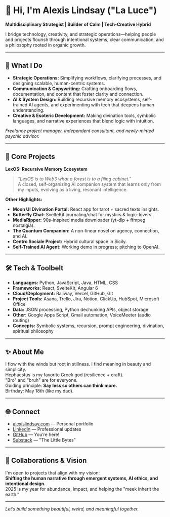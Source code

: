 # 👋 Hi, I'm Alexis Lindsay ("La Luce")

**Multidisciplinary Strategist | Builder of Calm | Tech-Creative Hybrid**

I bridge technology, creativity, and strategic operations—helping people and projects flourish through intentional systems, clear communication, and a philosophy rooted in organic growth.

---

## 🚀 What I Do

- **Strategic Operations:** Simplifying workflows, clarifying processes, and designing scalable, human-centric systems.
- **Communication & Copywriting:** Crafting onboarding flows, documentation, and content that foster clarity and connection.
- **AI & System Design:** Building recursive memory ecosystems, self-trained AI agents, and experimenting with tech that deepens human understanding.
- **Creative & Esoteric Development:** Making divination tools, symbolic languages, and narrative experiences that blend logic with intuition.

*Freelance project manager, independent consultant, and newly-minted psychic advisor.*

---

## 🌱 Core Projects

**LexOS: Recursive Memory Ecosystem**  
> *"LexOS is to Web3 what a forest is to a filing cabinet."*  
A closed, self-organizing AI companion system that learns only from my inputs, evolving as a living, resonant intelligence.

**Other Highlights:**
- **Moon UI Divination Portal:** React app for tarot + sacred texts insights.
- **Butterfly Chat:** SvelteKit journaling/chat for mystics & logic-lovers.
- **MediaRipper:** 90s-inspired media downloader (yt-dlp + ffmpeg nostalgia).
- **The Quantum Companion:** A non-linear novel on agency, connection, and AI.
- **Centro Sociale Project:** Hybrid cultural space in Sicily.
- **Self-Trained AI Agent:** Working demo in progress; pitching to OpenAI.

---

## 🛠️ Tech & Toolbelt

- **Languages:** Python, JavaScript, Java, HTML, CSS
- **Frameworks:** React, SvelteKit, Angular 6
- **Cloud/Deployment:** Railway, Vercel, GitHub, Git
- **Project Tools:** Asana, Trello, Jira, Notion, ClickUp, HubSpot, Microsoft Office
- **Data:** JSON processing, Python dechunking APIs, object storage
- **Other:** Google Apps Script, Gmail automation, VoiceMeeter (audio routing)
- **Concepts:** Symbolic systems, recursion, prompt engineering, divination, spiritual philosophy

---

## ✨ About Me

I flow with the winds but root in stillness. I find meaning in beauty and simplicity.  
Hephaestus is my favorite Greek god (resilience + craft).  
"Bro" and "bruh" are for everyone.  
Guiding principle: **Say less so others can think more.**  
Birthday: May 18th (like my dad).

---

## 🌐 Connect

- [alexislindsay.com](https://www.alexislindsay.com/) — Personal portfolio
- [LinkedIn](https://www.linkedin.com/in/alexis-lindsay/) — Professional updates
- [GitHub](www.github.com/alexislindsay) — You’re here!
- [Substack](https://substack.com/@alexis88) — "The Little Bytes" 

---

## 🤝 Collaborations & Vision

I'm open to projects that align with my vision:  
**Shifting the human narrative through emergent systems, AI ethics, and intentional design.**  
2025 is my year for abundance, impact, and helping the "meek inherit the earth."

---

*Let’s build something beautiful, weird, and meaningful together.*
